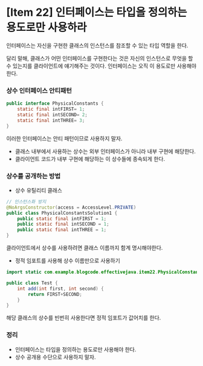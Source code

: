 # [Item 22] 인터페이스는 타입을 정의하는 용도로만 사용하라

인터페이스는 자신을 구현한 클래스의 인스턴스를 참조할 수 있는 타입 역할을 한다.

달리 말해, 클래스가 어떤 인터페이스를 구현한다는 것은 자신의 인스턴스로 무엇을 할 수 있는지를 클라이언트에 얘기해주는 것이다. 인터페이스는 오직 이 용도로만 사용해야 한다.

### 상수 인터페이스 안티패턴

```java
public interface PhysicalConstants {
    static final intFIRST= 1;
    static final intSECOND= 2;
    static final intTHREE= 3;
}
```

이러한 인터페이스는 안티 패턴이므로 사용하지 말자.

- 클래스 내부에서 사용하는 상수는 외부 인터페이스가 아니라 내부 구현에 해당한다.
- 클라이언트 코드가 내부 구현에 해당하는 이 상수들에 종속되게 한다.

### 상수를 공개하는 방법

- 상수 유틸리티 클래스

```java
// 인스턴스화 방지
@NoArgsConstructor(access = AccessLevel.PRIVATE)
public class PhysicalConstantsSolution1 {
    public static final intFIRST = 1;
    public static final intSECOND = 1;
    public static final intTHREE = 1;
}
```

클라이언트에서 상수를 사용하려면 클래스 이름까지 함계 명시해야한다.

- 정적 임포트를 사용해 상수 이름만으로 사용하기

```java
import static com.example.blogcode.effectivejava.item22.PhysicalConstantsSolution1.*;

public class Test {
    int add(int first, int second) {
        return FIRST+SECOND;
    }
}
```

해당 클래스의 상수를 빈번히 사용한다면 정적 임포트가 값어치를 한다.

### 정리

- 인터페이스는 타입을 정의하는 용도로만 사용해야 한다.
- 상수 공개용 수단으로 사용하지 말자.